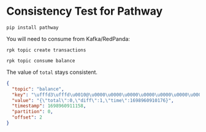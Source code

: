 # Consistency Test for Pathway

`pip install pathway`

You will need to consume from Kafka/RedPanda:

`rpk topic create transactions`

`rpk topic consume balance`

The value of `total` stays consistent.

```json
{
  "topic": "balance",
  "key": "\ufffd3\ufffd\u0010@\u0000\u0000\u0000\u0000\u0000\u0000\u0000\u0000\u0000\u0000\u0000",
  "value": "{\"total\":0,\"diff\":1,\"time\":1698960910176}",
  "timestamp": 1698960911158,
  "partition": 0,
  "offset": 2
}
```